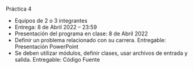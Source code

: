 Práctica 4
- Equipos de 2 o 3 integrantes
- Entrega: 8 de Abril 2022 – 23:59
- Presentación del programa en clase: 8 de Abril 2022
- Definir un problema relacionado con su carrera.
Entregable: Presentación PowerPoint
- Se deben utilizar módulos, definir clases, usar archivos de
entrada y salida.
Entregable: Código Fuente
